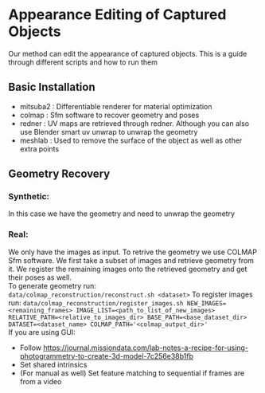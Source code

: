 # Appearance Editing of Captured Objects
Our method can edit the appearance of captured objects. This is a guide through different scripts and how to run them

## Basic Installation
+ mitsuba2 : Differentiable renderer for material optimization
+ colmap : Sfm software to recover geometry and poses
+ redner : UV maps are retrieved through redner. Although you can also use Blender smart uv unwrap to unwrap the geometry
+ meshlab : Used to remove the surface of the object as well as other extra points

## Geometry Recovery
### Synthetic: 
In this case we have the geometry and need to unwrap the geometry
### Real: 
We only have the images as input. To retrive the geometry we use COLMAP Sfm software. We first take a subset of images and retrieve geometry from it. We register the remaining images onto the retrieved geometry and get their poses as well.  
To generate geometry run:   
`data/colmap_reconstruction/reconstruct.sh <dataset>` 
To register images run:
`data/colmap_reconstruction/register_images.sh NEW_IMAGES=<remaining_frames> IMAGE_LIST=<path_to_list_of_new_images> RELATIVE_PATH=<relative_to_images_dir> BASE_PATH=<base_dataset_dir> DATASET=<dataset_name> COLMAP_PATH='<colmap_output_dir>'`   
If you are using GUI:
+  Follow https://journal.missiondata.com/lab-notes-a-recipe-for-using-photogrammetry-to-create-3d-model-7c256e38b1fb
+ Set shared intrinsics
+ (For manual as well) Set feature matching to sequential if frames are from a video
